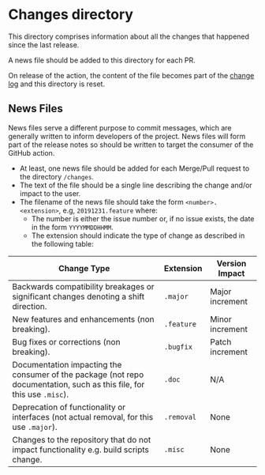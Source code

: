 <!--
Copyright (C) 2020-2022 Arm Limited or its affiliates and Contributors. All rights reserved.
SPDX-License-Identifier: Apache-2.0
-->
# Changes directory

This directory comprises information about all the changes that happened since the last release.

A news file should be added to this directory for each PR.

On release of the action, the content of the file becomes part of the [change log](../CHANGELOG.md) and this directory is reset.

## News Files

News files serve a different purpose to commit messages, which are generally written to inform developers of the
project. News files will form part of the release notes so should be written to target the consumer of the GitHub action.

- At least, one news file should be added for each Merge/Pull request to the directory `/changes`.
- The text of the file should be a single line describing the change and/or impact to the user.
- The filename of the news file should take the form `<number>.<extension>`, e.g, `20191231.feature` where:
    - The number is either the issue number or, if no issue exists, the date in the form `YYYYMMDDHHMM`.
    - The extension should indicate the type of change as described in the following table:

| Change Type                                                                                                             | Extension  | Version Impact  |
|-------------------------------------------------------------------------------------------------------------------------|------------|-----------------|
| Backwards compatibility breakages or significant changes denoting a shift direction.                                    | `.major`   | Major increment |
| New features and enhancements (non breaking).                                                                           | `.feature` | Minor increment |
| Bug fixes or corrections (non breaking).                                                                                | `.bugfix`  | Patch increment |
| Documentation impacting the consumer of the package (not repo documentation, such as this file, for this use `.misc`).  | `.doc`     | N/A             |
| Deprecation of functionality or interfaces (not actual removal, for this use `.major`).                                 | `.removal` | None            |
| Changes to the repository that do not impact functionality e.g. build scripts change.                                   | `.misc`    | None            |